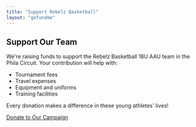 ```yaml
---
title: "Support Rebelz Basketball"
layout: "gofundme"
---
```


## Support Our Team

We're raising funds to support the Rebelz Basketball 18U AAU team in the Phila Circuit. Your contribution will help with:

- Tournament fees
- Travel expenses
- Equipment and uniforms
- Training facilities

Every donation makes a difference in these young athletes' lives!

[Donate to Our Campaign](#gofundme-link) 